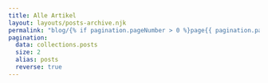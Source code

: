 ```yaml
---
title: Alle Artikel
layout: layouts/posts-archive.njk
permalink: "blog/{% if pagination.pageNumber > 0 %}page{{ pagination.pageNumber +1 }}/{% endif %}index.html"
pagination:
  data: collections.posts
  size: 2
  alias: posts
  reverse: true
---
```

